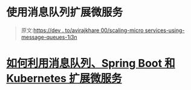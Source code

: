 # 使用消息队列扩展微服务

> 原文:[https://dev . to/avirajkhare 00/scaling-micro services-using-message-queues-1i3n](https://dev.to/avirajkhare00/scaling-microservices-using-message-queues-1i3n)

# [如何利用消息队列、Spring Boot 和 Kubernetes 扩展微服务](https://medium.freecodecamp.org/how-to-scale-microservices-with-message-queues-spring-boot-and-kubernetes-f691b7ba3acf)